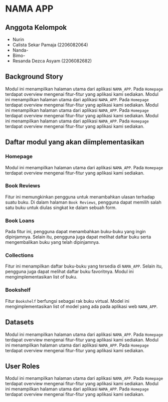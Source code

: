 # NAMA APP

## Anggota Kelompok
- Nurin
- Calista Sekar Pamaja (2206082064)
- Nanda- 
- Bimo- 
- Resanda Dezca Asyam (2206082682)


## Background Story
Modul ini menampilkan halaman utama dari aplikasi `NAMA_APP`. Pada `Homepage` terdapat overview mengenai fitur-fitur yang aplikasi kami sediakan. 
Modul ini menampilkan halaman utama dari aplikasi `NAMA_APP`. Pada `Homepage` terdapat overview mengenai fitur-fitur yang aplikasi kami sediakan. 
Modul ini menampilkan halaman utama dari aplikasi `NAMA_APP`. Pada `Homepage` terdapat overview mengenai fitur-fitur yang aplikasi kami sediakan. 
Modul ini menampilkan halaman utama dari aplikasi `NAMA_APP`. Pada `Homepage` terdapat overview mengenai fitur-fitur yang aplikasi kami sediakan. 


## Daftar modul yang akan diimplementasikan
### Homepage
Modul ini menampilkan halaman utama dari aplikasi `NAMA_APP`. Pada `Homepage` terdapat overview mengenai fitur-fitur yang aplikasi kami sediakan. 
### Book Reviews 
Fitur ini memungkinkan pengguna untuk menambahkan ulasan terhadap suatu buku. Di dalam halaman `Book Reviews`, pengguna dapat memilih salah satu buku untuk diulas singkat ke dalam sebuah form.
### Book Loans
Pada fitur ini, pengguna dapat menambahkan buku-buku yang ingin dipinjamnya. Selain itu, pengguna juga dapat melihat daftar buku serta mengembalikan buku yang telah dipinjamnya.
### Collections
Fitur ini menampilkan daftar buku-buku yang tersedia di `NAMA_APP`. Selain itu, pengguna juga dapat melihat daftar buku favoritnya. Modul ini mengimplementasikan list of buku.
### Bookshelf
Fitur `Bookshelf` berfungsi sebagai rak buku virtual. Model ini mengimplementasikan list of model yang ada pada aplikasi web `NAMA_APP`. 

## Datasets
Modul ini menampilkan halaman utama dari aplikasi `NAMA_APP`. Pada `Homepage` terdapat overview mengenai fitur-fitur yang aplikasi kami sediakan. 
Modul ini menampilkan halaman utama dari aplikasi `NAMA_APP`. Pada `Homepage` terdapat overview mengenai fitur-fitur yang aplikasi kami sediakan. 

## User Roles
Modul ini menampilkan halaman utama dari aplikasi `NAMA_APP`. Pada `Homepage` terdapat overview mengenai fitur-fitur yang aplikasi kami sediakan. 
Modul ini menampilkan halaman utama dari aplikasi `NAMA_APP`. Pada `Homepage` terdapat overview mengenai fitur-fitur yang aplikasi kami sediakan. 

